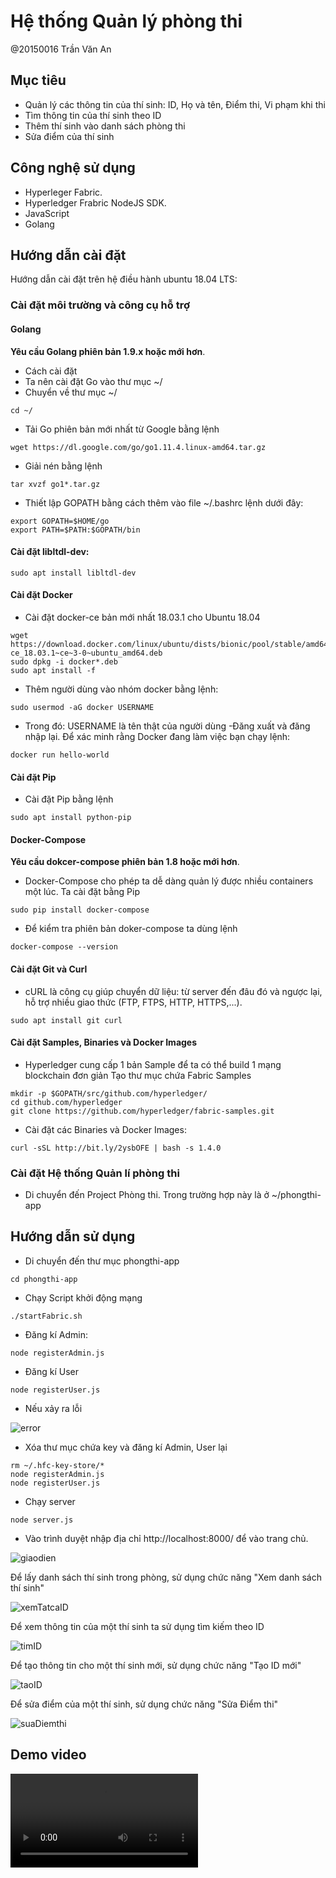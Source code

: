 # Hệ thống Quản lý phòng thi

@20150016 Trần Văn An

## Mục tiêu
- Quản lý các thông tin của thí sinh: ID, Họ và tên, Điểm thi, Vi phạm khi thi
- Tìm thông tin của thí sinh theo ID
- Thêm thí sinh vào danh sách phòng thi
- Sửa điểm của thí sinh
## Công nghệ sử dụng
- Hyperleger Fabric.
- Hyperledger Frabric NodeJS SDK.
- JavaScript
- Golang
## Hướng dẫn cài đặt
Hướng dẫn cài đặt trên hệ điều hành ubuntu 18.04 LTS:

### Cài đặt môi trường và công cụ hỗ trợ
#### Golang
**Yêu cầu Golang phiên bản 1.9.x hoặc mới hơn**.

- Cách cài đặt
- Ta nên cài đặt Go vào thư mục ~/
- Chuyển về thư mục ~/
```
cd ~/
```
- Tải Go phiên bản mới nhất từ Google bằng lệnh
```
wget https://dl.google.com/go/go1.11.4.linux-amd64.tar.gz
```
- Giải nén bằng lệnh
```
tar xvzf go1*.tar.gz
```
- Thiết lập GOPATH bằng cách thêm vào file ~/.bashrc lệnh dưới đây:
```
export GOPATH=$HOME/go
export PATH=$PATH:$GOPATH/bin
```
#### Cài đặt libltdl-dev:
```
sudo apt install libltdl-dev
```
#### Cài đặt Docker
- Cài đặt docker-ce bản mới nhất 18.03.1 cho Ubuntu 18.04
```
wget https://download.docker.com/linux/ubuntu/dists/bionic/pool/stable/amd64/docker-ce_18.03.1~ce~3-0~ubuntu_amd64.deb
sudo dpkg -i docker*.deb
sudo apt install -f
```
- Thêm người dùng vào nhóm docker bằng lệnh:

```
sudo usermod -aG docker USERNAME
```
- Trong đó: USERNAME là tên thật của người dùng
-Đăng xuất và đăng nhập lại. Để xác minh rằng Docker đang làm việc bạn chạy lệnh:

```
docker run hello-world
```
#### Cài đặt Pip
- Cài đặt Pip bằng lệnh
```
sudo apt install python-pip
```
#### Docker-Compose
**Yêu cầu dokcer-compose phiên bản 1.8 hoặc mới hơn**.

- Docker-Compose cho phép ta dễ dàng quản lý được nhiều containers một lúc. Ta cài đặt bằng Pip
```
sudo pip install docker-compose
```
- Để kiểm tra phiên bản doker-compose ta dùng lệnh
```
docker-compose --version
```

#### Cài đặt Git và Curl
- cURL là công cụ giúp chuyển dữ liệu: từ server đến đâu đó và ngược lại, hỗ trợ nhiều giao thức (FTP, FTPS, HTTP, HTTPS,...).
```
sudo apt install git curl
```
#### Cài đặt Samples, Binaries và Docker Images
- Hyperledger cung cấp 1 bản Sample để ta có thể build 1 mạng blockchain đơn giản
  Tạo thư mục chứa Fabric Samples
```
mkdir -p $GOPATH/src/github.com/hyperledger/
cd github.com/hyperledger 
git clone https://github.com/hyperledger/fabric-samples.git
```
- Cài đặt các Binaries và Docker Images:
```
curl -sSL http://bit.ly/2ysbOFE | bash -s 1.4.0
```
### Cài đặt Hệ thống Quản lí phòng thi

- Di chuyển đến Project Phòng thi. Trong trường hợp này là ở ~/phongthi-app

## Hướng dẫn sử dụng
- Di chuyển đến thư mục phongthi-app
```
cd phongthi-app
```
- Chạy Script khởi động mạng

```
./startFabric.sh
```
- Đăng kí Admin:

```
node registerAdmin.js
```
- Đăng kí User
```
node registerUser.js
```
- Nếu xảy ra lỗi

![error](./media/error.png)

- Xóa thư mục chứa key và đăng kí Admin, User lại

```
rm ~/.hfc-key-store/*
node registerAdmin.js
node registerUser.js
```
- Chạy server
```
node server.js
```
- Vào trình duyệt nhập địa chỉ http://localhost:8000/ để vào trang chủ.

![giaodien](./media/giaodien.png)

Để lấy danh sách thí sinh trong phòng, sử dụng chức năng "Xem danh sách thí sinh"

![xemTatcaID](./media/xemTatcaID.png)

Để xem thông tin của một thí sinh ta sử dụng tìm kiếm theo ID

![timID](./media/timID.png)

Để tạo thông tin cho một thí sinh mới, sử dụng chức năng "Tạo ID mới"

![taoID](./media/taoID.png)

Để sửa điểm của một thí sinh, sử dụng chức năng "Sửa Điểm thi"

![suaDiemthi](./media/suaDiemthi.png)


## Demo video

![Video Demo](./media/demo.mp4)














